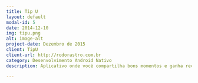 ```yaml
---
title: Tip U
layout: default
modal-id: 5
date: 2014-12-10
img: tipu.png
alt: image-alt
project-date: Dezembro de 2015
client: TipU
client-url: http://rodorastro.com.br
category: Desenvolvimento Android Nativo
description: Aplicativo onde você compartilha bons momentos e ganha recompensas. Trabalhei em uma atualização do aplicativo, onde foi implementado novas funcionalidades e novo layout.

---
```


